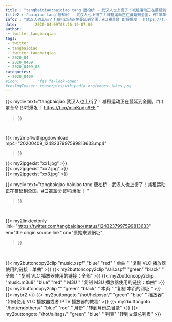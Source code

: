 ```yaml
---
title : "tangbaiqiao:baiqiao tang 唐柏桥 - 武汉人也上街了！减租运动正在蔓延到全国，#口罩革命 即将爆发！ "
title2 : "baiqiao tang 唐柏桥 - 武汉人也上街了！减租运动正在蔓延到全国，#口罩革命 即将爆发！ "
info2 : "武汉人也上街了！减租运动正在蔓延到全国，#口罩革命 即将爆发！ https://t.co/minKpdp9EE "
date:        2020-04-09T08:26:19-07:00
author:
 - twitter_tangbaiqiao
tags:
 - twitter
 - tangbaiqiao
 - twitter_tangbaiqiao
 - 2020_04
 - 2020_0409
 - 2020_0409_08
categories:
 - 2020_0409
#icon:        "fas fa-lock-open"
#resImgTeaser: teaserpics/wikipedia.org/emacs-jokes.png
---
```


{{< mydiv text="tangbaiqiao:武汉人也上街了！减租运动正在蔓延到全国，#口罩革命 即将爆发！ https://t.co/minKpdp9EE "
>}}
<br>


{{< my2mp4withjpgdownload mp4="20200409_1248237997599813633.mp4"
>}}

{{< my2jpgexist "xx1.jpg" >}}<br>
{{< my2jpgexist "xx2.jpg" >}}<br>
{{< my2jpgexist "xx3.jpg" >}}<br>



{{< mydiv text="tangbaiqiao:baiqiao tang 唐柏桥 - 武汉人也上街了！减租运动正在蔓延到全国，#口罩革命 即将爆发！ "
>}}
<br>

{{< my2linktextonly link="https://twitter.com/tangbaiqiao/status/1248237997599813633"
en="the origin source link" cn="原始來源網址"
>}}


<br>

{{< my2buttoncopy2clip "music.xspf"        "blue"   "red"    " 单曲 "  "复制 VLC 播放器使用的链接：单曲" >}} {{< my2buttoncopy2clip "/all.xspf"         "green"  "black"  " 全部 "  "复制 VLC 播放器使用的链接：全部" >}} {{< my2buttoncopy2clip "music.m3u8"        "blue"   "red"    " M3U  "    "复制 M3U 播放器使用的链接：单曲" >}} {{< my2buttoncopy2clip ""                  "green"  "black"  " 本页 "    "复制 本页的网址 " >}} {{< mybr2 >}} {{< my2buttongoto      "/hot/helpxspf/"    "green"  "blue"   " 播放器" "如何使用 VLC 播放器或者 IPTV 播放器的教程" >}} {{< my2buttongoto      "/hot/endothers/"   "blue"   "red"    " 月份"   "转到月份总目录" >}} {{< my2buttongoto      "/hot/alltags/"     "green"  "blue"   " 列表"   "转到文章总列表" >}} 
